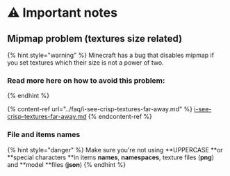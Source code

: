 # ⚠ Important notes

## Mipmap problem (textures size related)

{% hint style="warning" %}
Minecraft has a bug that disables mipmap if you set textures which their size is not a power of two.

### Read more here on how to avoid this problem:
{% endhint %}

{% content-ref url="../faq/i-see-crisp-textures-far-away.md" %}
[i-see-crisp-textures-far-away.md](../faq/i-see-crisp-textures-far-away.md)
{% endcontent-ref %}

### File and items names

{% hint style="danger" %}
Make sure you're not using **UPPERCASE **or **special characters **in items **names**, **namespaces**, texture files (**png**) and **model **files (**json**)
{% endhint %}
